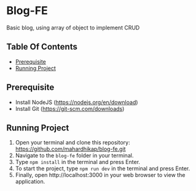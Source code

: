 # Blog-FE

Basic blog, using array of object to implement CRUD

## Table Of Contents

- [Prerequisite](#prerequisite)
- [Running Project](#running-project)

## Prerequisite

- Install NodeJS (https://nodejs.org/en/download)
- Install Git (https://git-scm.com/downloads)

## Running Project

1. Open your terminal and clone this repository: https://github.com/mahardhikap/blog-fe.git
2. Navigate to the `blog-fe` folder in your terminal.
3. Type `npm install` in the terminal and press Enter.
4. To start the project, type `npm run dev` in the terminal and press Enter.
5. Finally, open http://localhost:3000 in your web browser to view the application.
